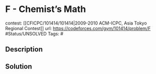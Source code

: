# F - Chemist’s Math

contest: [[CFICPC/101414/101414|2009-2010 ACM-ICPC, Asia Tokyo Regional Contest]]
url: https://codeforces.com/gym/101414/problem/F
#Status/UNSOLVED
Tags: #

## Description

## Solution

